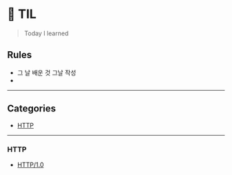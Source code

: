 # 📝 TIL
> Today I learned

## Rules
* 그 날 배운 것 그날 작성
* 
---
## Categories
* [HTTP](#http)

---

### HTTP
- [HTTP/1.0](HTTP/HTTP1.0.md)